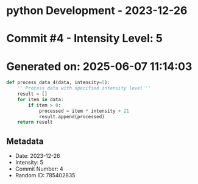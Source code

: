 ﻿# python Development - 2023-12-26
# Commit #4 - Intensity Level: 5
# Generated on: 2025-06-07 11:14:03
```python
def process_data_4(data, intensity=5):
    '''Process data with specified intensity level'''
    result = []
    for item in data:
        if item > 0:
            processed = item * intensity + 21
            result.append(processed)
    return result
```
## Metadata
- Date: 2023-12-26
- Intensity: 5
- Commit Number: 4
- Random ID: 785402835
